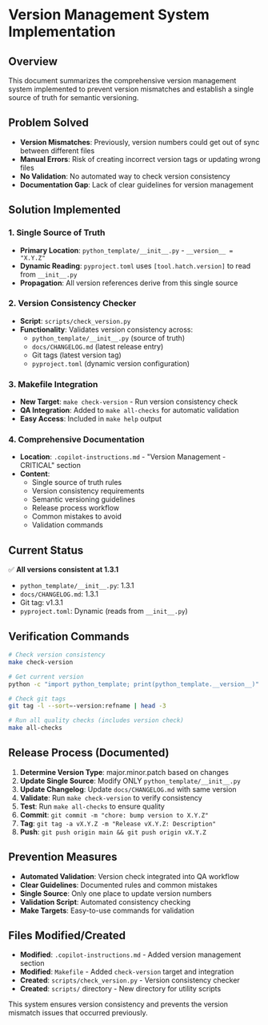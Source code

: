 # Version Management System Implementation

## Overview
This document summarizes the comprehensive version management system implemented to prevent version mismatches and establish a single source of truth for semantic versioning.

## Problem Solved
- **Version Mismatches**: Previously, version numbers could get out of sync between different files
- **Manual Errors**: Risk of creating incorrect version tags or updating wrong files
- **No Validation**: No automated way to check version consistency
- **Documentation Gap**: Lack of clear guidelines for version management

## Solution Implemented

### 1. Single Source of Truth
- **Primary Location**: `python_template/__init__.py` - `__version__ = "X.Y.Z"`
- **Dynamic Reading**: `pyproject.toml` uses `[tool.hatch.version]` to read from `__init__.py`
- **Propagation**: All version references derive from this single source

### 2. Version Consistency Checker
- **Script**: `scripts/check_version.py`
- **Functionality**: Validates version consistency across:
  - `python_template/__init__.py` (source of truth)
  - `docs/CHANGELOG.md` (latest release entry)
  - Git tags (latest version tag)
  - `pyproject.toml` (dynamic version configuration)

### 3. Makefile Integration
- **New Target**: `make check-version` - Run version consistency check
- **QA Integration**: Added to `make all-checks` for automatic validation
- **Easy Access**: Included in `make help` output

### 4. Comprehensive Documentation
- **Location**: `.copilot-instructions.md` - "Version Management - CRITICAL" section
- **Content**:
  - Single source of truth rules
  - Version consistency requirements
  - Semantic versioning guidelines
  - Release process workflow
  - Common mistakes to avoid
  - Validation commands

## Current Status
✅ **All versions consistent at 1.3.1**
- `python_template/__init__.py`: 1.3.1
- `docs/CHANGELOG.md`: 1.3.1
- Git tag: v1.3.1
- `pyproject.toml`: Dynamic (reads from `__init__.py`)

## Verification Commands
```bash
# Check version consistency
make check-version

# Get current version
python -c "import python_template; print(python_template.__version__)"

# Check git tags
git tag -l --sort=-version:refname | head -3

# Run all quality checks (includes version check)
make all-checks
```

## Release Process (Documented)
1. **Determine Version Type**: major.minor.patch based on changes
2. **Update Single Source**: Modify ONLY `python_template/__init__.py`
3. **Update Changelog**: Update `docs/CHANGELOG.md` with same version
4. **Validate**: Run `make check-version` to verify consistency
5. **Test**: Run `make all-checks` to ensure quality
6. **Commit**: `git commit -m "chore: bump version to X.Y.Z"`
7. **Tag**: `git tag -a vX.Y.Z -m "Release vX.Y.Z: Description"`
8. **Push**: `git push origin main && git push origin vX.Y.Z`

## Prevention Measures
- **Automated Validation**: Version check integrated into QA workflow
- **Clear Guidelines**: Documented rules and common mistakes
- **Single Source**: Only one place to update version numbers
- **Validation Script**: Automated consistency checking
- **Make Targets**: Easy-to-use commands for validation

## Files Modified/Created
- **Modified**: `.copilot-instructions.md` - Added version management section
- **Modified**: `Makefile` - Added `check-version` target and integration
- **Created**: `scripts/check_version.py` - Version consistency checker
- **Created**: `scripts/` directory - New directory for utility scripts

This system ensures version consistency and prevents the version mismatch issues that occurred previously.
